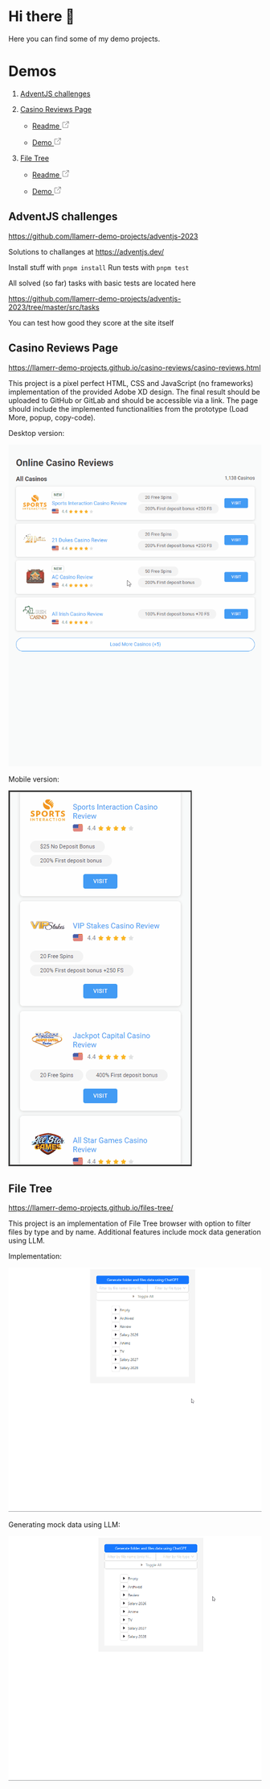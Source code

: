 # Hi there 👋

Here you can find some of my demo projects.

# Demos

1. [AdventJS challenges](#advent-js)
    
1. [Casino Reviews Page](#casino-reviews-page)
    
    * [Readme <img src="902123.webp" width="16" height="16" alt="external" />](https://github.com/llamerr-demo-projects/casino-reviews?tab=readme-ov-file#info)
    
    * [Demo <img src="902123.webp" width="16" height="16" alt="external" />](https://llamerr-demo-projects.github.io/casino-reviews/casino-reviews.html)

1. [File Tree](#file-tree)
    
    * [Readme <img src="902123.webp" width="16" height="16" alt="external" />](https://github.com/llamerr-demo-projects/files-tree?tab=readme-ov-file#info)
    
    * [Demo <img src="902123.webp" width="16" height="16" alt="external" />](https://llamerr-demo-projects.github.io/files-tree/)

<a name="advent-js"></a>
## AdventJS challenges

https://github.com/llamerr-demo-projects/adventjs-2023

Solutions to challanges at https://adventjs.dev/

Install stuff with `pnpm install` Run tests with `pnpm test`

All solved (so far) tasks with basic tests are located here

https://github.com/llamerr-demo-projects/adventjs-2023/tree/master/src/tasks

You can test how good they score at the site itself

<a name="casino-reviews-page"></a>
## Casino Reviews Page

https://llamerr-demo-projects.github.io/casino-reviews/casino-reviews.html

This project is a pixel perfect HTML, CSS and JavaScript (no frameworks) implementation of the provided Adobe XD design. The final result should be uploaded to GitHub or GitLab and should be accessible via a link. The page should include the implemented functionalities from the prototype (Load More, popup, copy-code).


Desktop version:

![desktop](casino-reviews-desktop.gif)

Mobile version:

![mobile](casino-reviews-mobile.gif)

<a name="file-tree"></a>
## File Tree

https://llamerr-demo-projects.github.io/files-tree/

This project is an implementation of File Tree browser with option to filter files by type and by name.
Additional features include mock data generation using LLM.

Implementation:

![desktop](file-tree-desktop.gif)

Generating mock data using LLM:

![chat-gpt](file-tree-chat-gpt.gif)
